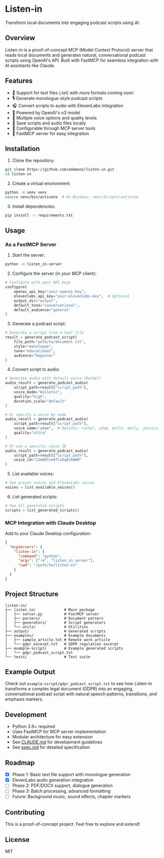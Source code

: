 # Listen-in

Transform local documents into engaging podcast scripts using AI.

## Overview

Listen-in is a proof-of-concept MCP (Model Context Protocol) server that reads local documents and generates natural, conversational podcast scripts using OpenAI's API. Built with FastMCP for seamless integration with AI assistants like Claude.

## Features

- 📄 Support for text files (.txt) with more formats coming soon
- 🎙️ Generate monologue-style podcast scripts
- 🎧 Convert scripts to audio with ElevenLabs integration
- 🤖 Powered by OpenAI's o3 model
- 🎵 Multiple voice options and quality levels
- 💾 Save scripts and audio files locally
- 🔧 Configurable through MCP server tools
- 🚀 FastMCP server for easy integration

## Installation

1. Clone the repository:
```bash
git clone https://github.com/adamanz/listen-in.git
cd listen-in
```

2. Create a virtual environment:
```bash
python -m venv venv
source venv/bin/activate  # On Windows: venv\Scripts\activate
```

3. Install dependencies:
```bash
pip install -r requirements.txt
```

## Usage

### As a FastMCP Server

1. Start the server:
```bash
python -m listen_in.server
```

2. Configure the server (in your MCP client):
```python
# Configure with your API keys
configure(
    openai_api_key="your-openai-key",
    elevenlabs_api_key="your-elevenlabs-key",  # Optional
    output_dir="output",
    default_tone="conversational",
    default_audience="general"
)
```

3. Generate a podcast script:
```python
# Generate a script from a text file
result = generate_podcast_script(
    file_path="path/to/document.txt",
    style="monologue",
    tone="educational",
    audience="beginner"
)
```

4. Convert script to audio:
```python
# Generate audio with default voice (Rachel)
audio_result = generate_podcast_audio(
    script_path=result["script_path"],
    voice_mode="bulletin",
    quality="high",
    duration_scale="default"
)

# Or specify a voice by name
audio_result = generate_podcast_audio(
    script_path=result["script_path"],
    voice_name="adam",  # Options: rachel, adam, bella, emily, jessica, matthew
    quality="ultra"
)

# Or use a specific voice ID
audio_result = generate_podcast_audio(
    script_path=result["script_path"],
    voice_id="21m00Tcm4TlvDq8ikWAM"
)
```

5. List available voices:
```python
# See preset voices and ElevenLabs voices
voices = list_available_voices()
```

6. List generated scripts:
```python
# See all generated scripts
scripts = list_generated_scripts()
```

### MCP Integration with Claude Desktop

Add to your Claude Desktop configuration:

```json
{
  "mcpServers": {
    "listen-in": {
      "command": "python",
      "args": ["-m", "listen_in.server"],
      "cwd": "/path/to/listen-in"
    }
  }
}
```

## Project Structure

```
listen-in/
├── listen_in/             # Main package
│   ├── server.py          # FastMCP server
│   ├── parsers/           # Document parsers
│   ├── generators/        # Script generators
│   └── utils/             # Utilities
├── output/                # Generated scripts
├── examples/              # Example documents
│   ├── sample_article.txt # Remote work article
│   └── gdpr_excerpt.txt   # GDPR regulation excerpt
├── example-script/        # Example generated scripts
│   └── gdpr_podcast_script.txt
└── tests/                 # Test suite
```

## Example Output

Check out `example-script/gdpr_podcast_script.txt` to see how Listen-in transforms a complex legal document (GDPR) into an engaging, conversational podcast script with natural speech patterns, transitions, and emphasis markers.

## Development

- Python 3.9+ required
- Uses FastMCP for MCP server implementation
- Modular architecture for easy extension
- See [CLAUDE.md](CLAUDE.md) for development guidelines
- See [spec.md](spec.md) for detailed specification

## Roadmap

- [x] Phase 1: Basic text file support with monologue generation
- [x] ElevenLabs audio generation integration
- [ ] Phase 2: PDF/DOCX support, dialogue generation
- [ ] Phase 3: Batch processing, advanced formatting
- [ ] Future: Background music, sound effects, chapter markers

## Contributing

This is a proof-of-concept project. Feel free to explore and extend!

## License

MIT